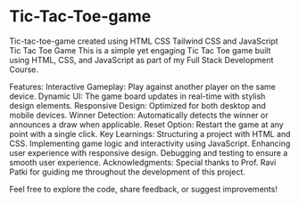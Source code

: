 # Tic-Tac-Toe-game
Tic-tac-toe-game created using HTML CSS Tailwind CSS and JavaScript 
Tic Tac Toe Game
This is a simple yet engaging Tic Tac Toe game built using HTML, CSS, and JavaScript as part of my Full Stack Development Course.

Features:
Interactive Gameplay: Play against another player on the same device.
Dynamic UI: The game board updates in real-time with stylish design elements.
Responsive Design: Optimized for both desktop and mobile devices.
Winner Detection: Automatically detects the winner or announces a draw when applicable.
Reset Option: Restart the game at any point with a single click.
Key Learnings:
Structuring a project with HTML and CSS.
Implementing game logic and interactivity using JavaScript.
Enhancing user experience with responsive design.
Debugging and testing to ensure a smooth user experience.
Acknowledgments:
Special thanks to Prof. Ravi Patki for guiding me throughout the development of this project.

Feel free to explore the code, share feedback, or suggest improvements!
